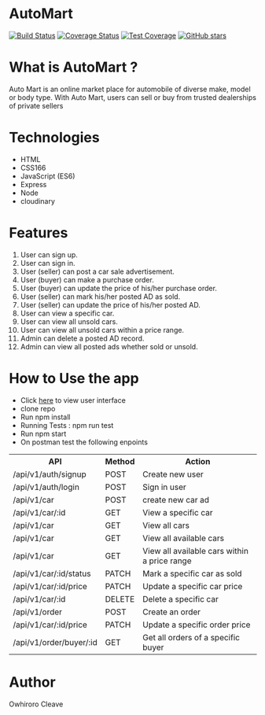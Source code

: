 # AutoMart
[![Build Status](https://travis-ci.org/cleave3/AutoMart.svg?branch=develop)](https://travis-ci.org/cleave3/AutoMart)  [![Coverage Status](https://coveralls.io/repos/github/cleave3/AutoMart/badge.png?branch=develop)](https://coveralls.io/github/cleave3/AutoMart?branch=develop)   [![Test Coverage](https://api.codeclimate.com/v1/badges/bef163d83d46aa2f539b/test_coverage)](https://codeclimate.com/github/cleave3/AutoMart/test_coverage)
[![GitHub stars](https://img.shields.io/github/stars/cleave3/AutoMart.svg)](https://github.com/cleave3/AutoMart/stargazers)
# What is AutoMart ?
Auto Mart is an online market place for automobile of diverse make, model or body type. With Auto Mart, users can sell or buy from trusted dealerships of private sellers

# Technologies
* HTML
* CSS166
* JavaScript (ES6)
* Express
* Node
* cloudinary

# Features
1. User can sign up.
2. User can sign in.
3. User (seller) can post a car sale advertisement.
4. User (buyer) can make a purchase order.
5. User (buyer) can update the price of his/her purchase order.
6. User (seller) can mark his/her posted AD as sold.
7. User (seller) can update the price of his/her posted AD.
8. User can view a specific car.
9. User can view all unsold cars.
10. User can view all unsold cars within a price range.
11. Admin can delete a posted AD record.
12. Admin can view all posted ads whether sold or unsold.

# How to Use the app
* Click <a href="https://cleave3.github.io/AutoMart/UI">here<a> to view user interface
* clone repo
* Run npm install
* Running Tests : npm run test
* Run npm start
* On postman test the following enpoints
<table>
    <tr>
        <th>API</th>
        <th>Method</th>
        <th>Action</th>
    </tr>
    <tr>
        <td>/api/v1/auth/signup</td>
        <td>POST</td>
        <td>Create new user</td>
    </tr>
    <tr>
        <td>/api/v1/auth/login</td>
        <td>POST</td>
        <td>Sign in user</td>
    </tr>
    <tr>
        <td>/api/v1/car</td>
        <td>POST</td>
        <td>create new car ad</td>
    </tr>
     <tr>
        <td>/api/v1/car/:id</td>
        <td>GET</td>
        <td>View a specific car</td>
    </tr>
    <tr>
        <td>/api/v1/car</td>
        <td>GET</td>
        <td>View all cars</td>
    </tr>
    <tr>
        <td>/api/v1/car</td>
        <td>GET</td>
        <td>View all available cars</td>
    </tr>
    <tr>
        <td>/api/v1/car</td>
        <td>GET</td>
        <td>View all available cars within a price range</td>
    </tr>
     <tr>
        <td>/api/v1/car/:id/status</td>
        <td>PATCH</td>
        <td>Mark a specific car as sold</td>
    </tr>
    <tr>
        <td>/api/v1/car/:id/price</td>
        <td>PATCH</td>
        <td>Update a specific car price</td>
    </tr>
    <tr>
        <td>/api/v1/car/:id</td>
        <td>DELETE</td>
        <td>Delete a specific car</td>
    </tr>
    <tr>
        <td>/api/v1/order</td>
        <td>POST</td>
        <td>Create an order</td>
    </tr>
    <tr>
        <td>/api/v1/car/:id/price</td>
        <td>PATCH</td>
        <td>Update a specific order price</td>
    </tr>
    <tr>
        <td>/api/v1/order/buyer/:id</td>
        <td>GET</td>
        <td>Get all orders of a specific buyer</td>
    </tr>
</table>

# Author
Owhiroro Cleave
